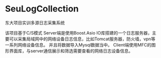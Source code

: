 # SeuLogCollection
东大项目实训多源日志采集系统

该项目基于C/S模式 
Server端是使用Boost.Asio IO库搭建的一个日志服务器，主要可以采集局域网中的网络设备日志信息，比如Tomcat服务器，防火墙，vpn等一系列网络设备信息。
并且将数据导入Mysql数据当中。
Client端使用MFC的图形界面库，与server通信展示和筛选需要查看的网络日志设备信息。
